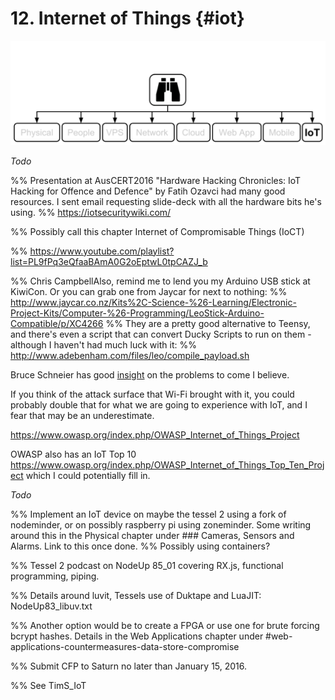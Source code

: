 # 12. Internet of Things {#iot}

![10,000' view of IoT Security](images/10000IoT.png)

_Todo_

%% Presentation at AusCERT2016 "Hardware Hacking Chronicles: IoT Hacking for Offence and Defence" by Fatih Ozavci had many good resources. I sent email requesting slide-deck with all the hardware bits he's using.
%% https://iotsecuritywiki.com/

%% Possibly call this chapter Internet of Compromisable Things (IoCT)

%% https://www.youtube.com/playlist?list=PL9fPq3eQfaaBAmA0G2oEptwL0tpCAZJ_b

%% Chris CampbellAlso, remind me to lend you my Arduino USB stick at KiwiCon. Or you can grab one from Jaycar for next to nothing:
%% http://www.jaycar.co.nz/Kits%2C-Science-%26-Learning/Electronic-Project-Kits/Computer-%26-Programming/LeoStick-Arduino-Compatible/p/XC4266
%% They are a pretty good alternative to Teensy, and there's even a script that can convert Ducky Scripts to run on them - although I haven't had much luck with it:
%% http://www.adebenham.com/files/leo/compile_payload.sh

Bruce Schneier has good [insight](http://www.networkworld.com/article/2909212/security0/schneier-on-really-bad-iot-security-it-s-going-to-come-crashing-down.html) on the problems to come I believe.

If you think of the attack surface that Wi-Fi brought with it, you could probably double that for what we are going to experience with IoT, and I fear that may be an underestimate.

https://www.owasp.org/index.php/OWASP_Internet_of_Things_Project

OWASP also has an IoT Top 10 https://www.owasp.org/index.php/OWASP_Internet_of_Things_Top_Ten_Project which I could potentially fill in.

_Todo_

%% Implement an IoT device on maybe the tessel 2 using a fork of nodeminder, or on possibly raspberry pi using zoneminder. Some writing around this in the Physical chapter under ### Cameras, Sensors and Alarms. Link to this once done.
%% Possibly using containers?

%% Tessel 2 podcast on NodeUp 85_01 covering RX.js, functional programming, piping.

%% Details around luvit, Tessels use of Duktape and LuaJIT: NodeUp83_libuv.txt

%% Another option would be to create a FPGA or use one for brute forcing bcrypt hashes. Details in the Web Applications chapter under #web-applications-countermeasures-data-store-compromise

%% Submit CFP to Saturn no later than January 15, 2016.

%% See TimS_IoT
